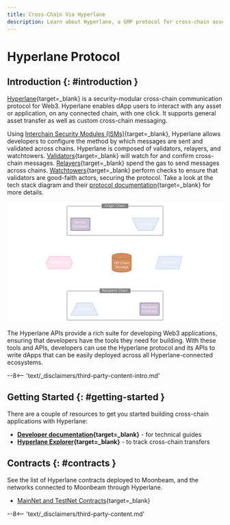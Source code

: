 ```yaml
---
title: Cross-Chain Via Hyperlane
description: Learn about Hyperlane, a GMP protocol for cross-chain asset transfers, and how to get started building cross-chain applications with Hyperlane on Moonbeam.
---
```


# Hyperlane Protocol

## Introduction {: #introduction }

[Hyperlane](https://hyperlane.xyz){target=\_blank} is a security-modular cross-chain communication protocol for Web3. Hyperlane enables dApp users to interact with any asset or application, on any connected chain, with one click. It supports general asset transfer as well as custom cross-chain messaging.  

Using [Interchain Security Modules (ISMs)](https://docs.hyperlane.xyz/docs/protocol/ISM/modular-security){target=\_blank}, Hyperlane allows developers to configure the method by which messages are sent and validated across chains. Hyperlane is composed of validators, relayers, and watchtowers. [Validators](https://docs.hyperlane.xyz/docs/protocol/agents/validators){target=\_blank} will watch for and confirm cross-chain messages. [Relayers](https://docs.hyperlane.xyz/docs/protocol/agents/relayer){target=\_blank} spend the gas to send messages across chains. [Watchtowers](https://docs.hyperlane.xyz/docs/protocol/agents/watchtowers){target=\_blank} perform checks to ensure that validators are good-faith actors, securing the protocol. Take a look at the tech stack diagram and their [protocol documentation](https://docs.hyperlane.xyz/docs/protocol/protocol-overview){target=\_blank} for more details.

![Hyperlane Technology Stack diagram](/images/builders/interoperability/protocols/hyperlane/hyperlane-1.webp)

The Hyperlane APIs provide a rich suite for developing Web3 applications, ensuring that developers have the tools they need for building. With these tools and APIs, developers can use the Hyperlane protocol and its APIs to write dApps that can be easily deployed across all Hyperlane-connected ecosystems.

--8<-- 'text/_disclaimers/third-party-content-intro.md'

## Getting Started {: #getting-started }

There are a couple of resources to get you started building cross-chain applications with Hyperlane:

- **[Developer documentation](https://docs.hyperlane.xyz/docs/intro){target=\_blank}** - for technical guides
- **[Hyperlane Explorer](https://explorer.hyperlane.xyz){target=\_blank}** - to track cross-chain transfers

## Contracts {: #contracts }

See the list of Hyperlane contracts deployed to Moonbeam, and the networks connected to Moonbeam through Hyperlane.

- [MainNet and TestNet Contracts](https://docs.hyperlane.xyz/docs/reference/contract-addresses){target=\_blank}

--8<-- 'text/_disclaimers/third-party-content.md'
